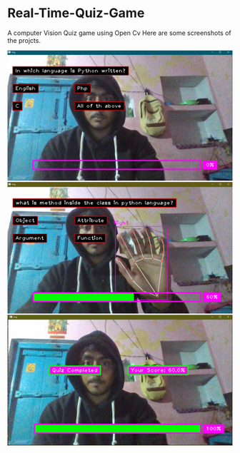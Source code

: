 # Real-Time-Quiz-Game
A computer Vision Quiz game using Open Cv
Here are some screenshots of the projcts.

![](0.5.png)
![](1.png)
![](2.0.png)

